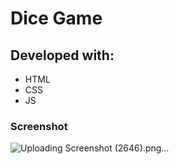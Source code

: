 # Dice Game

## Developed with:
- HTML
- CSS
- JS

### Screenshot
![Uploading Screenshot (2646).png…]()

